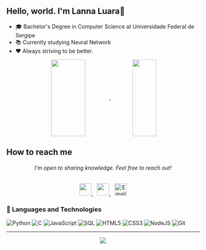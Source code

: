 ## Hello, world. I'm Lanna Luara👋

- 🎓 Bachelor's Degree in Computer Science at Universidade Federal de Sergipe
- 📚 Currently studying Neural Network
- ❤️ Always striving to be better.

<div align="center">
<a href="https://github.com/lannalua/github-readme-stats">
  <img height=200 align="center" width=42% src="https://github-readme-stats.vercel.app/api?username=lannalua&show_icons=true&theme=radical" />
</a>
<a href="https://github.com/lannalua/convoychat">
  <img height=200 align="center" width=35% src="https://github-readme-stats.vercel.app/api/top-langs/?username=lannalua&theme=radical&langs_count=8&layout=compact" />
</a>
</div>

## How to reach me
<h6 align="center">I’m open to sharing knowledge. Feel free to reach out!</h6>

<div align="center">
  <a href="https://www.github.com/lannalua" target="_blank" rel="noreferrer">
    <picture>
      <source media="(prefers-color-scheme: dark)" srcset="https://raw.githubusercontent.com/danielcranney/readme-generator/main/public/icons/socials/github-dark.svg" />
      <source media="(prefers-color-scheme: light)" srcset="https://raw.githubusercontent.com/danielcranney/readme-generator/main/public/icons/socials/github.svg" />
      <img src="https://raw.githubusercontent.com/danielcranney/readme-generator/main/public/icons/socials/github.svg" width="32" height="32" />
    </picture>
  </a>
  <a href="https://www.linkedin.com/in/lannalua" target="_blank" rel="noreferrer" style="margin-left: 10px;">
    <picture>
      <source media="(prefers-color-scheme: dark)" srcset="https://raw.githubusercontent.com/danielcranney/readme-generator/main/public/icons/socials/linkedin-dark.svg" />
      <source media="(prefers-color-scheme: light)" srcset="https://raw.githubusercontent.com/danielcranney/readme-generator/main/public/icons/socials/linkedin.svg" />
      <img src="https://raw.githubusercontent.com/danielcranney/readme-generator/main/public/icons/socials/linkedin.svg" width="32" height="32" />
    </picture>
  </a>
  <a href="mailto:lannanovaes010@gmail.com" target="_blank" rel="noreferrer" style="margin-left: 10px;">
    <img src="https://cdn-icons-png.flaticon.com/512/732/732200.png" alt="Email" width="32" height="32" />
  </a>
</div>

### 🤖 Languages and Technologies

![Python](https://img.shields.io/badge/PYTHON-blue?style=for-the-badge&logo=python&logoColor=white)
![C](https://img.shields.io/badge/C-00599C?style=for-the-badge&logo=c&logoColor=white)
![JavaScript](https://img.shields.io/badge/javascript-%2523323330.svg?style=for-the-badge&logo=javascript&color=black)
![SQL](https://img.shields.io/badge/SQL-336791?style=for-the-badge&logo=postgresql&logoColor=white)
![HTML5](https://img.shields.io/badge/html5-%23E34F26.svg?style=for-the-badge&logo=html5&logoColor=white)
![CSS3](https://img.shields.io/badge/css3-%231572B6.svg?style=for-the-badge&logo=css3&logoColor=white)
![NodeJS](https://img.shields.io/badge/node.js-6DA55F?style=for-the-badge&logo=node.js&logoColor=white)
![Git](https://img.shields.io/badge/git-%23F05033.svg?style=for-the-badge&logo=git&logoColor=white)



---
<p align="center">
  <img src="https://github-profile-summary-cards.vercel.app/api/cards/profile-details?username=lannalua&theme=transparent" />
</p>
